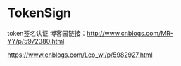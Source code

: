 # TokenSign
token签名认证
博客园链接：http://www.cnblogs.com/MR-YY/p/5972380.html

https://www.cnblogs.com/Leo_wl/p/5982927.html
